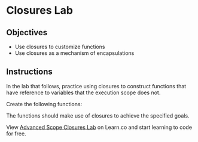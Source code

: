 # Closures Lab

## Objectives

- Use closures to customize functions
- Use closures as a mechanism of encapsulations

## Instructions

In the lab that follows, practice using closures to construct functions that have reference to variables that the execution scope does not.

Create the following functions:

<!-- - `produceDrivingRange()` - Calculates whether a
  given trip is within range.  For example, `produceDrivingRange(10)` returns a
  function that will take two strings as arguments and returns a message stating
  whether the trip is in range. If `foo = produceDrivingRange(10)`, then
  `foo('12th', '15th')` would return `"within range by 7"` and `foo('12th',
  '30th')` would return `"8 blocks out of range"`. We recommend referencing the
  `test/indexTest.js` for more details. -->

<!-- - `produceTipCalculator()` - Returns a function that then calculates a tip. For
  example, `produceTipCalculator(.10)` returns a function that calculates ten
  percent tip on a fare. `produceTipCalculator(.20)` returns a function that
  calculates twenty percent tip on a fare. -->

<!-- - `createDriver` is a function that returns a `Driver` class. The class has
  reference to a `driverId` that is incremented each time a new driver is created.
  The rest of the code base does not have access to `driverId`. -->

The functions should make use of closures to achieve the specified goals.

<p class='util--hide'>View <a href='https://learn.co/lessons/js-advanced-scope-closures-lab' title='Advanced Scope Closures Lab'>Advanced Scope Closures Lab</a> on Learn.co and start learning to code for free.</p>
